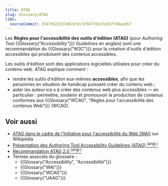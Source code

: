 ```yaml
---
title: ATAG
slug: Glossary/ATAG
l10n:
  sourceCommit: 2547f622337d6cbf8c3794776b17ed377d6aad57
---
```


Les **Règles pour l'accessibilité des outils d'édition (ATAG)** (pour <i lang="en">Authoring Tool {{Glossary("Accessibility")}} Guidelines</i> en anglais) sont une recommandation du {{Glossary("W3C")}} pour la création d'outils d'édition accessibles qui produisent des contenus accessibles.

Les outils d'édition sont des applications logicielles utilisées pour créer du contenu web. ATAG explique comment&nbsp;:

- rendre les outils d'édition eux-mêmes **accessibles**, afin que les personnes en situation de handicap puissent créer du contenu web&nbsp;;
- aider les auteur·ice·s à créer des contenus web plus accessibles — en particulier&nbsp;: permettre, soutenir et promouvoir la production de contenus conformes aux {{Glossary("WCAG", "Règles pour l'accessibilité des contenus Web")}} (WCAG).

## Voir aussi

- [ATAG dans le cadre de l'Initiative pour l'accessibilité du Web (WAI)](<https://fr.wikipedia.org/wiki/Web_Accessibility_Initiative#Authoring_Tool_Accessibility_Guidelines_(ATAG)>) sur Wikipédia
- [Présentation des Authoring Tool Accessibility Guidelines (ATAG) <sup>(angl.)</sup>](https://www.w3.org/WAI/standards-guidelines/atag/)
- [Recommandation ATAG 2.0 <sup>(angl.)</sup>](https://www.w3.org/TR/ATAG20/)
- Termes associés du glossaire&nbsp;:
  - {{Glossary("Accessibility", "Accessibilité")}}
  - {{Glossary("WAI")}}
  - {{Glossary("WCAG")}}
  - {{Glossary("UAAG")}}
